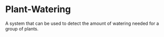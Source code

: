 # Plant-Watering
A system that can be used to detect the amount of watering needed for a group of plants.
